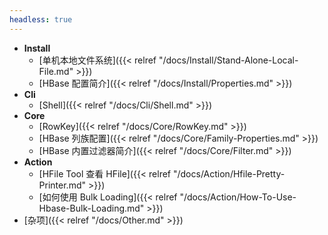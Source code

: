 ```yaml
---
headless: true
---
```


* **Install**
  * [单机本地文件系统]({{< relref "/docs/Install/Stand-Alone-Local-File.md" >}})  
  * [HBase 配置简介]({{< relref "/docs/Install/Properties.md" >}})  
* **Cli**
  * [Shell]({{< relref "/docs/Cli/Shell.md" >}})  
* **Core**
  * [RowKey]({{< relref "/docs/Core/RowKey.md" >}})  
  * [HBase 列族配置]({{< relref "/docs/Core/Family-Properties.md" >}})  
  * [HBase 内置过滤器简介]({{< relref "/docs/Core/Filter.md" >}})  
* **Action**
  * [HFile Tool 查看 HFile]({{< relref "/docs/Action/Hfile-Pretty-Printer.md" >}})
  * [如何使用 Bulk Loading]({{< relref "/docs/Action/How-To-Use-Hbase-Bulk-Loading.md" >}})  
* [杂项]({{< relref "/docs/Other.md" >}})


